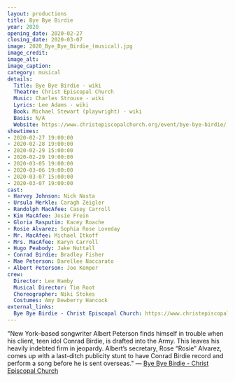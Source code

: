 ```yaml
---
layout: productions
title: Bye Bye Birdie
year: 2020
opening_date: 2020-02-27
closing_date: 2020-03-07
image: 2020_Bye_Bye_Birdie_(musical).jpg
image_credit: 
image_alt:
image_caption:
category: musical
details:
  Title: Bye Bye Birdie - wiki
  Theatre: Christ Episcopal Church
  Music: Charles Strouse - wiki
  Lyrics: Lee Adams - wiki
  Book: Michael Stewart (playwright) - wiki
  Basis: N/A
  Website: https://www.christepiscopalchurch.org/event/bye-bye-birdie/
showtimes: 
- 2020-02-27 19:00:00
- 2020-02-28 19:00:00
- 2020-02-29 15:00:00
- 2020-02-29 19:00:00
- 2020-03-05 19:00:00
- 2020-03-06 19:00:00
- 2020-03-07 15:00:00
- 2020-03-07 19:00:00
cast:
- Harvey Johnson: Nick Nasta
- Ursula Merkle: Caragh Zeigler
- Randolph MacAfee: Casey Carroll
- Kim MacAfee: Josie Frein
- Gloria Rasputin: Kacey Roache
- Rosie Alvarez: Sophia Rose Loveday
- Mr. MacAfee: Michael Itkoff
- Mrs. MacAfee: Karyn Carroll
- Hugo Peabody: Jake Nuttall
- Conrad Birdie: Bradley Fisher
- Mae Peterson: Darellee Naccarato
- Albert Peterson: Joe Kemper
crew:
  Director: Lee Hamby
  Musical Director: Tim Root
  Choreographer: Niki Stokes
  Costumes: Amy Dewberry Hancock
external_links:
  Bye Bye Birdie - Christ Episcopal Church: https://www.christepiscopalchurch.org/event/bye-bye-birdie/
---
```

"New York–based songwriter Albert Peterson finds himself in trouble when his client, teen idol Conrad Birdie, is drafted into the Army. This leaves his heavily indebted firm in jeopardy. Albert’s secretary, Rose “Rosie” Alvarez, comes up with a last-ditch publicity stunt to have Conrad Birdie record and perform a song before he is sent overseas." — [Bye Bye Birdie - Christ Episcopal Church](https://www.christepiscopalchurch.org/event/bye-bye-birdie/)
